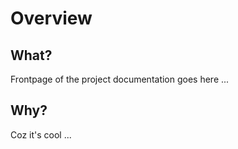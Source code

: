 # Overview

## What?

Frontpage of the project documentation goes here ...

## Why?

Coz it's cool ...

